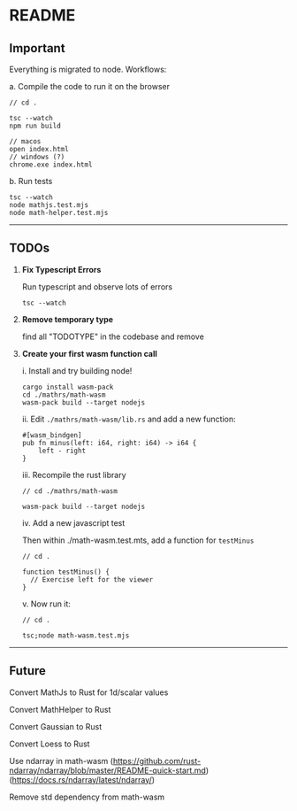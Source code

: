 # README

## Important

Everything is migrated to node. Workflows:

a. Compile the code to run it on the browser

```
// cd .

tsc --watch
npm run build

// macos
open index.html
// windows (?)
chrome.exe index.html
```

b. Run tests

```
tsc --watch
node mathjs.test.mjs
node math-helper.test.mjs
```

---

## TODOs

1. **Fix Typescript Errors**

   Run typescript and observe lots of errors

   ```
   tsc --watch
   ```

2. **Remove temporary type**

   find all "TODOTYPE" in the codebase and remove

3. **Create your first wasm function call**

   i. Install and try building node!

   ```
   cargo install wasm-pack
   cd ./mathrs/math-wasm
   wasm-pack build --target nodejs
   ```

   ii. Edit `./mathrs/math-wasm/lib.rs` and add a new function:

   ```
   #[wasm_bindgen]
   pub fn minus(left: i64, right: i64) -> i64 {
       left - right
   }
   ```

   iii. Recompile the rust library

   ```
   // cd ./mathrs/math-wasm

   wasm-pack build --target nodejs
   ```

   iv. Add a new javascript test

   Then within ./math-wasm.test.mts, add a function for `testMinus`

   ```
   // cd .

   function testMinus() {
     // Exercise left for the viewer
   }
   ```

   v. Now run it:

   ```
   // cd .

   tsc;node math-wasm.test.mjs
   ```

---

## Future

Convert MathJs to Rust for 1d/scalar values

Convert MathHelper to Rust

Convert Gaussian to Rust

Convert Loess to Rust

Use ndarray in math-wasm
(https://github.com/rust-ndarray/ndarray/blob/master/README-quick-start.md)
(https://docs.rs/ndarray/latest/ndarray/)

Remove std dependency from math-wasm
